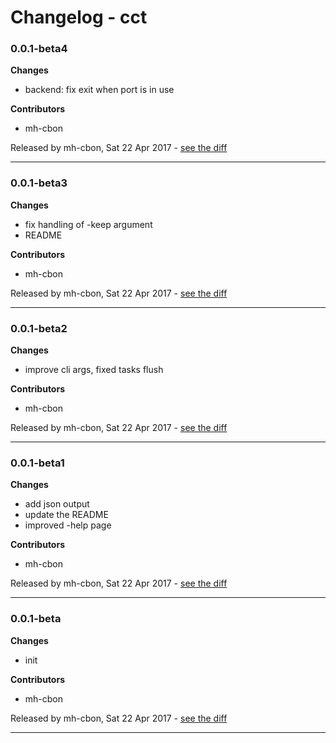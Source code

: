 # Changelog - cct

### 0.0.1-beta4

__Changes__

- backend: fix exit when port is in use

__Contributors__

- mh-cbon

Released by mh-cbon, Sat 22 Apr 2017 -
[see the diff](https://github.com/mh-cbon/cct/compare/0.0.1-beta3...0.0.1-beta4#diff)
______________

### 0.0.1-beta3

__Changes__

- fix handling of -keep argument
- README

__Contributors__

- mh-cbon

Released by mh-cbon, Sat 22 Apr 2017 -
[see the diff](https://github.com/mh-cbon/cct/compare/0.0.1-beta2...0.0.1-beta3#diff)
______________

### 0.0.1-beta2

__Changes__

- improve cli args, fixed tasks flush

__Contributors__

- mh-cbon

Released by mh-cbon, Sat 22 Apr 2017 -
[see the diff](https://github.com/mh-cbon/cct/compare/0.0.1-beta1...0.0.1-beta2#diff)
______________

### 0.0.1-beta1

__Changes__

- add json output
- update the README
- improved -help page

__Contributors__

- mh-cbon

Released by mh-cbon, Sat 22 Apr 2017 -
[see the diff](https://github.com/mh-cbon/cct/compare/0.0.1-beta...0.0.1-beta1#diff)
______________

### 0.0.1-beta

__Changes__

- init

__Contributors__

- mh-cbon

Released by mh-cbon, Sat 22 Apr 2017 -
[see the diff](https://github.com/mh-cbon/cct/compare/884f3698ab170a3272f028ff962628d438d9fdc3...0.0.1-beta#diff)
______________


